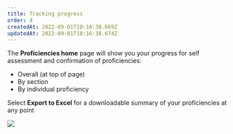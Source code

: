 ```yaml
---
title: Tracking progress
order: 4
createdAt: 2022-09-01T10:16:38.669Z
updatedAt: 2022-09-01T10:16:38.674Z
---
```

The **Proficiencies home** page will show you your progress for self assessment and confirmation of proficiencies:

* Overall (at top of page)
* By section 
* By individual proficiency

Select **Export to Excel** for a downloadable summary of your proficiencies at any point

![](/img/l_self-assess-proficiencies_0_2.png)
